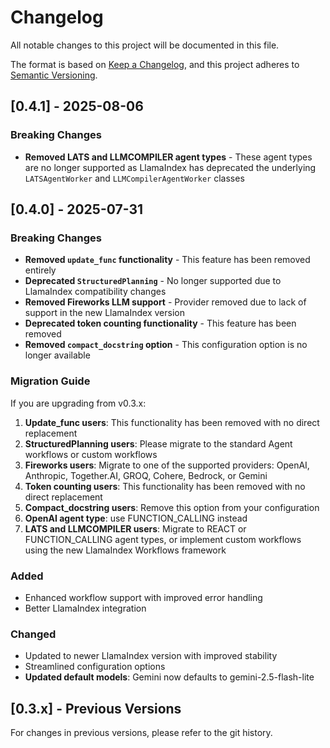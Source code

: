 # Changelog

All notable changes to this project will be documented in this file.

The format is based on [Keep a Changelog](https://keepachangelog.com/en/1.0.0/),
and this project adheres to [Semantic Versioning](https://semver.org/spec/v2.0.0.html).

## [0.4.1] - 2025-08-06

### Breaking Changes

- **Removed LATS and LLMCOMPILER agent types** - These agent types are no longer supported as LlamaIndex has deprecated the underlying `LATSAgentWorker` and `LLMCompilerAgentWorker` classes

## [0.4.0] - 2025-07-31

### Breaking Changes

- **Removed `update_func` functionality** - This feature has been removed entirely
- **Deprecated `StructuredPlanning`** - No longer supported due to LlamaIndex compatibility changes
- **Removed Fireworks LLM support** - Provider removed due to lack of support in the new LlamaIndex version
- **Deprecated token counting functionality** - This feature has been removed
- **Removed `compact_docstring` option** - This configuration option is no longer available

### Migration Guide

If you are upgrading from v0.3.x:

1. **Update_func users**: This functionality has been removed with no direct replacement
2. **StructuredPlanning users**: Please migrate to the standard Agent workflows or custom workflows
3. **Fireworks users**: Migrate to one of the supported providers: OpenAI, Anthropic, Together.AI, GROQ, Cohere, Bedrock, or Gemini
4. **Token counting users**: This functionality has been removed with no direct replacement
5. **Compact_docstring users**: Remove this option from your configuration
6. **OpenAI agent type**: use FUNCTION_CALLING instead
7. **LATS and LLMCOMPILER users**: Migrate to REACT or FUNCTION_CALLING agent types, or implement custom workflows using the new LlamaIndex Workflows framework

### Added

- Enhanced workflow support with improved error handling
- Better LlamaIndex integration

### Changed

- Updated to newer LlamaIndex version with improved stability
- Streamlined configuration options
- **Updated default models**: Gemini now defaults to gemini-2.5-flash-lite

## [0.3.x] - Previous Versions

For changes in previous versions, please refer to the git history.